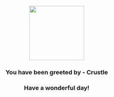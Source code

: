 <p align="center">
    <img src="https://raw.githubusercontent.com/PokeAPI/sprites/master/sprites/pokemon/558.png" width="150" height="150">
</p>
<h3 align="center">You have been greeted by - <b>Crustle</b></h3>
<h3 align="center">Have a wonderful day!</h3>
